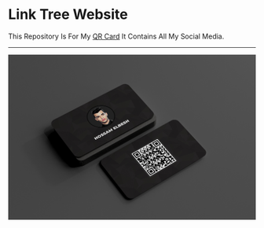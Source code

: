 # Link Tree Website
This Repository Is For My [QR Card](https://hossamalbesh.github.io/Card/) It Contains All My Social Media.
<hr />
<img src="/src/Card Design.jpg" alt="Card Design">
